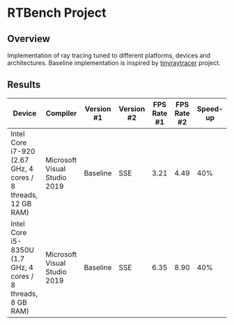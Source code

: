 # RTBench Project
## Overview
Implementation of ray tracing tuned to different platforms, devices and architectures. Baseline implementation is inspired by [tinyraytracer](https://github.com/ssloy/tinyraytracer) project.

## Results
| Device | Compiler | Version #1 | Version #2 | FPS Rate #1 | FPS Rate #2 | Speed-up |
|--------|----------|------------|------------|-------------|-------------|----------|
| Intel Core i7-920 (2.67 GHz, 4 cores / 8 threads, 12 GB RAM) | Microsoft Visual Studio 2019 | Baseline | SSE | 3.21 | 4.49 | 40% |
| Intel Core i5-8350U (1.7 GHz, 4 cores / 8 threads, 8 GB RAM) | Microsoft Visual Studio 2019 | Baseline | SSE | 6.35 | 8.90 | 40% |